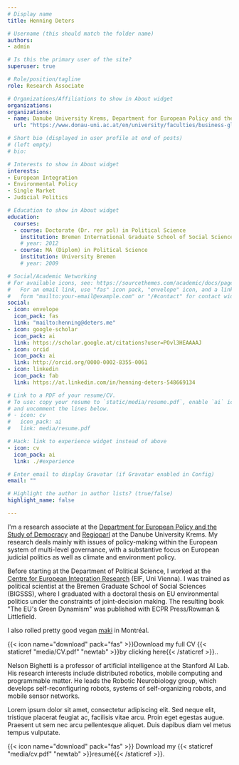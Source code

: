 ```yaml
---
# Display name
title: Henning Deters

# Username (this should match the folder name)
authors:
- admin

# Is this the primary user of the site?
superuser: true

# Role/position/tagline
role: Research Associate

# Organizations/Affiliations to show in About widget
organizations:
organizations:
- name: Danube University Krems, Department for European Policy and the Study of Democracy
  url: "https://www.donau-uni.ac.at/en/university/faculties/business-globalization/departments/european-policy-study-of-democracy/"

# Short bio (displayed in user profile at end of posts)
# (left empty)
# bio: 

# Interests to show in About widget
interests:
- European Integration
- Environmental Policy
- Single Market
- Judicial Politics

# Education to show in About widget
education:
  courses:
  - course: Doctorate (Dr. rer pol) in Political Science
    institution: Bremen International Graduate School of Social Sciences (BIGSSS)
    # year: 2012
  - course: MA (Diplom) in Political Science
    institution: University Bremen
    # year: 2009

# Social/Academic Networking
# For available icons, see: https://sourcethemes.com/academic/docs/page-builder/#icons
#   For an email link, use "fas" icon pack, "envelope" icon, and a link in the
#   form "mailto:your-email@example.com" or "/#contact" for contact widget.
social:
- icon: envelope
  icon_pack: fas
  link: "mailto:henning@deters.me"
- icon: google-scholar
  icon_pack: ai
  link: https://scholar.google.at/citations?user=POvl3HEAAAAJ
- icon: orcid
  icon_pack: ai
  link: http://orcid.org/0000-0002-8355-0061
- icon: linkedin
  icon_pack: fab
  link: https://at.linkedin.com/in/henning-deters-548669134

# Link to a PDF of your resume/CV.
# To use: copy your resume to `static/media/resume.pdf`, enable `ai` icons in `params.toml`, 
# and uncomment the lines below.
# - icon: cv
#   icon_pack: ai
#   link: media/resume.pdf

# Hack: link to experience widget instead of above
- icon: cv
  icon_pack: ai
  link: ./#experience

# Enter email to display Gravatar (if Gravatar enabled in Config)
email: ""

# Highlight the author in author lists? (true/false)
highlight_name: false

---
```

I'm a research associate at the [Department for European Policy and the Study of Democracy](https://www.donau-uni.ac.at/en/university/faculties/business-globalization/departments/european-policy-study-of-democracy/) and [Regioparl](https://www.regioparl.com) at the Danube University Krems. My research deals mainly with issues of policy-making within the European system of multi-level governance, with a substantive focus on European judicial politics as well as climate and environment policy.

Before starting at the Department of Political Science, I worked at
the [Centre for European Integration
Research](http://eif.univie.ac.at) (EIF, Uni Vienna). I was trained as
political scientist at the Bremen Graduate School of Social Sciences
(BIGSSS), where I graduated with a doctoral thesis on EU environmental
politics under the constraints of joint-decision making. The resulting
book "The EU's Green Dynamism" was published with ECPR Press/Rowman &
Littlefield.

I also rolled pretty good vegan
[maki](http://www.sushimomo.ca/?lang=en) in Montréal.

{{< icon name="download" pack="fas" >}}Download my full CV {{< staticref
"media/CV.pdf" "newtab" >}}by clicking here{{< /staticref >}}..




Nelson Bighetti is a professor of artificial intelligence at the Stanford AI Lab. His research interests include distributed robotics, mobile computing and programmable matter. He leads the Robotic Neurobiology group, which develops self-reconfiguring robots, systems of self-organizing robots, and mobile sensor networks.

Lorem ipsum dolor sit amet, consectetur adipiscing elit. Sed neque elit, tristique placerat feugiat ac, facilisis vitae arcu. Proin eget egestas augue. Praesent ut sem nec arcu pellentesque aliquet. Duis dapibus diam vel metus tempus vulputate.

{{< icon name="download" pack="fas" >}} Download my {{< staticref "media/cv.pdf" "newtab" >}}resumé{{< /staticref >}}.

